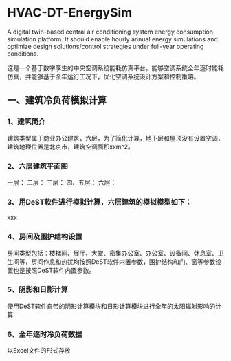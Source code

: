 # HVAC-DT-EnergySim
A digital twin-based central air conditioning system energy consumption simulation platform. It should enable hourly annual energy simulations and optimize design solutions/control strategies under full-year operating conditions.

这是一个基于数字孪生的中央空调系统能耗仿真平台，能够空调系统全年逐时能耗仿真，并能够基于全年运行工况下，优化空调系统设计方案和控制策略。

## 一、建筑冷负荷模拟计算
### 1、建筑简介
  建筑类型属于商业办公建筑，六层，为了简化计算，地下层和屋顶没有设置空调，建筑地理位置是北京市，建筑空调面积xxm^2。
### 2、六层建筑平面图
一层：
二层：
三层：
四、五层：
六层：
### 3、用DeST软件进行模拟计算，六层建筑的模拟模型如下：
xxx
### 4、房间及围护结构设置
房间类型包括：楼梯间、展厅、大堂、密集办公室、办公室、设备间、休息室、卫生间等，房间作息和热扰均按照DeST软件内置参数，围护结构和门、窗等参数设置也是按照DeST软件内置参数。
### 5、阴影和日影计算
使用DeST软件自带的阴影计算模块和日影计算模块进行全年的太阳辐射影响的计算
### 6、全年逐时冷负荷数据
以Excel文件的形式存放